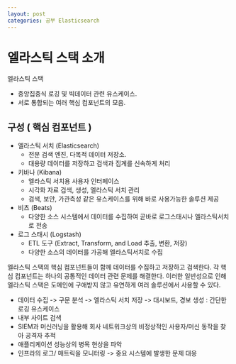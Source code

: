 ```yaml
---
layout: post
categories: 공부 Elasticsearch
---
```


# 엘라스틱 스택 소개

엘라스틱 스택

- 중앙집중식 로깅 및 빅데이터 관련 유스케이스.
- 서로 통합되는 여러 핵심 컴포넌트의 모음.

## 구성 ( 핵심 컴포넌트 )

- 엘라스틱 서치 (Elasticsearch)
    - 전문 검색 엔진, 다목적 데이터 저장소.
    - 대용량 데이터를 저장하고 검색과 집계를 신속하게 처리
- 키바나 (Kibana)
    - 엘라스틱 서치용 사용자 인터페이스
    - 시각화 자료 검색, 생성, 엘라스틱 서치 관리
    - 검색, 보안, 가관측성 같은 유스케이스를 위해 바로 사용가능한 솔루션 제공
- 비츠 (Beats)
    - 다양한 소스 시스템에서 데이터를 수집하여 곧바로 로그스태시나 엘라스틱서치로 전송
- 로그 스태시 (Logstash)
    - ETL 도구 (Extract, Transform, and Load 추출, 변환, 저장)
    - 다양한 소스의 데이터를 가공해 엘라스틱서치로 수집
    
엘라스틱 스택의 핵심 컴포넌트들이 함께 데이터를 수집하고 저장하고 검색한다. 각 핵심 컴포넌트는 하나의 공통적인 데이터 관련 문제를 해결한다. 
이러한 일반성으로 인해 엘라스틱 스택은 도메인에 구애받지 않고 유연하게 여러 솔루션에서 사용할 수 있다. 
- 데이터 수집 -> 구문 분석 -> 엘라스틱 서치 저장 -> 대시보드, 경보 생성 : 간단한 로깅 유스케이스 
- 내부 사이트 검색 
- SIEM과 머신러닝을 활용해 회사 네트워크상의 비정상적인 사용자/머신 동작을 찾아 공격자 추적
- 애플리케이션 성능상의 병목 현상을 파악
- 인프라의 로그/ 매트릭을 모니터링 -> 중요 시스템에 발생한 문제 대응 

